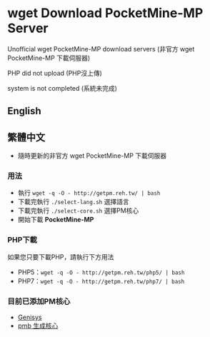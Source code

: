 # wget Download PocketMine-MP Server
Unofficial wget PocketMine-MP download servers (非官方 wget PocketMine-MP 下載伺服器)

PHP did not upload (PHP沒上傳)

system is not completed (系統未完成)

## English

## 繁體中文

* 隨時更新的非官方 wget PocketMine-MP 下載伺服器

### 用法
* 執行 `wget -q -O - http://getpm.reh.tw/ | bash`
* 下載完執行 `./select-lang.sh` 選擇語言
* 下載完執行 `./select-core.sh` 選擇PM核心
* 開始下載 **PocketMine-MP**

### PHP下載
如果您只要下載PHP，請執行下方用法
* PHP5：`wget -q -O - http://getpm.reh.tw/php5/ | bash`
* PHP7：`wget -q -O - http://getpm.reh.tw/php7/ | bash`

### 目前已添加PM核心
* [Genisys](https://github.com/iTXTech/Genisys)
* [pmb 生成核心](https://github.com/PEMapModder/pmwatch)
